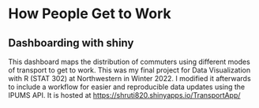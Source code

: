 # How People Get to Work
## Dashboarding with shiny

This dashboard maps the distribution of commuters using different modes of transport to get to work. This was my final project for Data Visualization with R (STAT 302) at Northwestern in Winter 2022. I modified it afterwards to include a workflow for easier and reproducible data updates using the IPUMS API. It is hosted at https://shruti820.shinyapps.io/TransportApp/ 
